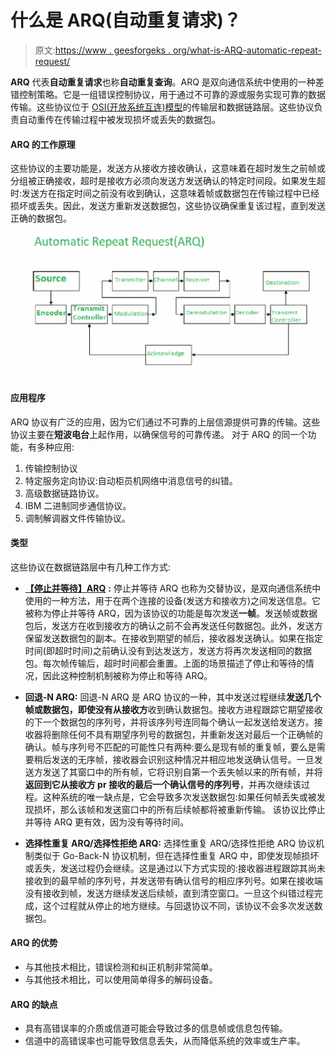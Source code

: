 # 什么是 ARQ(自动重复请求)？

> 原文:[https://www . geesforgeks . org/what-is-ARQ-automatic-repeat-request/](https://www.geeksforgeeks.org/what-is-arq-automatic-repeat-request/)

**ARQ** 代表**自动重复请求**也称**自动重复查询**。ARQ 是双向通信系统中使用的一种差错控制策略。它是一组错误控制协议，用于通过不可靠的源或服务实现可靠的数据传输。这些协议位于 [OSI(开放系统互连)模型](https://www.geeksforgeeks.org/layers-of-osi-model/)的传输层和数据链路层。这些协议负责自动重传在传输过程中被发现损坏或丢失的数据包。

#### ARQ 的工作原理

这些协议的主要功能是，发送方从接收方接收确认，这意味着在超时发生之前帧或分组被正确接收，超时是接收方必须向发送方发送确认的特定时间段。如果发生超时:发送方在指定时间之前没有收到确认，这意味着帧或数据包在传输过程中已经损坏或丢失。因此，发送方重新发送数据包，这些协议确保重复该过程，直到发送正确的数据包。

![](img/a04f1b411f6886ef3e55ae089691b28b.png)

#### 应用程序

ARQ 协议有广泛的应用，因为它们通过不可靠的上层信源提供可靠的传输。这些协议主要在**短波电台**上起作用，以确保信号的可靠传递。
对于 ARQ 的同一个功能，有多种应用:

1.  传输控制协议
2.  特定服务定向协议:自动柜员机网络中消息信号的纠错。
3.  高级数据链路协议。
4.  IBM 二进制同步通信协议。
5.  调制解调器文件传输协议。

#### 类型

这些协议在数据链路层中有几种工作方式:

*   [**【停止并等待】ARQ**](https://www.geeksforgeeks.org/stop-and-wait-arq/) **:**
    停止并等待 ARQ 也称为交替协议，是双向通信系统中使用的一种方法，用于在两个连接的设备(发送方和接收方)之间发送信息。它被称为停止并等待 ARQ，因为该协议的功能是每次发送**一帧**。发送帧或数据包后，发送方在收到接收方的确认之前不会再发送任何数据包。此外，发送方保留发送数据包的副本。在接收到期望的帧后，接收器发送确认。如果在指定时间(即超时时间)之前确认没有到达发送方，发送方将再次发送相同的数据包。每次帧传输后，超时时间都会重置。上面的场景描述了停止和等待的情况，因此这种控制机制被称为停止和等待 ARQ。

*   **回退-N ARQ:**
    回退-N ARQ 是 ARQ 协议的一种，其中发送过程继续**发送几个帧或数据包，即使没有从接收方**收到确认数据包。接收方进程跟踪它期望接收的下一个数据包的序列号，并将该序列号连同每个确认一起发送给发送方。接收器将删除任何不具有期望序列号的数据包，并重新发送对最后一个正确帧的确认。帧与序列号不匹配的可能性只有两种:要么是现有帧的重复帧，要么是需要稍后发送的无序帧，接收器会识别这种情况并相应地发送确认信号。一旦发送方发送了其窗口中的所有帧，它将识别自第一个丢失帧以来的所有帧，并将**返回到它从接收方 pr 接收的最后一个确认信号的序列号**，并再次继续该过程。这种系统的唯一缺点是，它会导致多次发送数据包:如果任何帧丢失或被发现损坏，那么该帧和发送窗口中的所有后续帧都将被重新传输。
    该协议比停止并等待 ARQ 更有效，因为没有等待时间。
*   **选择性重复 ARQ/选择性拒绝 ARQ:**
    选择性重复 ARQ/选择性拒绝 ARQ 协议机制类似于 Go-Back-N 协议机制，但在选择性重复 ARQ 中，即使发现帧损坏或丢失，发送过程仍会继续。这是通过以下方式实现的:接收器进程跟踪其尚未接收到的最早帧的序列号，并发送带有确认信号的相应序列号。如果在接收端没有接收到帧，发送方继续发送后续帧，直到清空窗口。一旦这个纠错过程完成，这个过程就从停止的地方继续。与回退协议不同，该协议不会多次发送数据包。

#### ARQ 的优势

*   与其他技术相比，错误检测和纠正机制非常简单。
*   与其他技术相比，可以使用简单得多的解码设备。

#### ARQ 的缺点

*   具有高错误率的介质或信道可能会导致过多的信息帧或信息包传输。
*   信道中的高错误率也可能导致信息丢失，从而降低系统的效率或生产率。